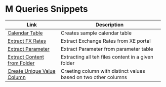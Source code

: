 # M Queries Snippets

 
|Link|Description|
|---|---|
|[Calendar Table](https://github.com/Roman-Zajic/M_Queries/blob/master/Calendar%20Table.txt)|Creates sample calendar table|
|[Extract FX Rates](https://github.com/Roman-Zajic/M_Queries/blob/master/FX%20Rates%20from%20XE.txt)|Extract Exchange Rates from XE portal|
|[Extract Parameter](https://github.com/Roman-Zajic/M_Queries/blob/master/Extract%20Parameter.txt)|Extract Parameter from parameter table|
|[Extract Content from Folder](https://github.com/Roman-Zajic/M_Queries/blob/master/Extract%20Files%20in%20Folder.txt)|Extracting all teh files content in a given folder|
|[Create Unique Value Column](https://github.com/Roman-Zajic/M_Queries/blob/master/Distinct%20Values.txt)|Craeting column with distinct values based on two other columns|

